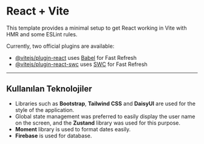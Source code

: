 # React + Vite

This template provides a minimal setup to get React working in Vite with HMR and some ESLint rules.

Currently, two official plugins are available:

- [@vitejs/plugin-react](https://github.com/vitejs/vite-plugin-react/blob/main/packages/plugin-react/README.md) uses [Babel](https://babeljs.io/) for Fast Refresh
- [@vitejs/plugin-react-swc](https://github.com/vitejs/vite-plugin-react-swc) uses [SWC](https://swc.rs/) for Fast Refresh

---

## Kullanılan Teknolojiler
- Libraries such as **Bootstrap**, **Tailwind CSS** and **DaisyUI** are used for the style of the application.
- Global state management was preferred to easily display the user name on the screen, and the **Zustand** library was used for this purpose.
- **Moment** library is used to format dates easily.
- **Firebase** is used for database.

